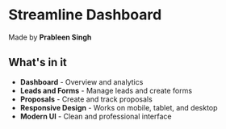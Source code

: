 # Streamline Dashboard

Made by **Prableen Singh**

## What's in it

- **Dashboard** - Overview and analytics
- **Leads and Forms** - Manage leads and create forms
- **Proposals** - Create and track proposals
- **Responsive Design** - Works on mobile, tablet, and desktop
- **Modern UI** - Clean and professional interface
